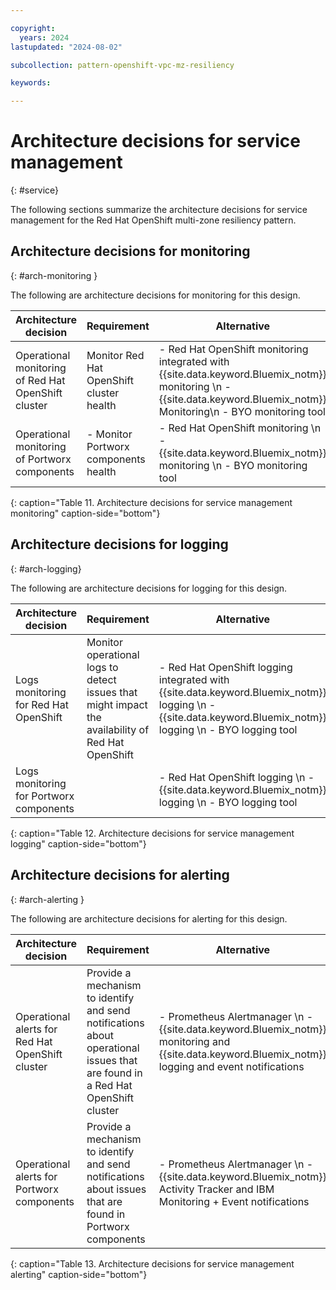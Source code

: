```yaml
---

copyright:
  years: 2024
lastupdated: "2024-08-02"

subcollection: pattern-openshift-vpc-mz-resiliency

keywords:

---
```


# Architecture decisions for service management
{: #service}

The following sections summarize the architecture decisions for service management for the Red Hat OpenShift multi-zone resiliency pattern.


## Architecture decisions for monitoring 
{: #arch-monitoring }

The following are architecture decisions for monitoring for this design.

| Architecture decision | Requirement | Alternative | Decision | Rationale |
| -------------- | -------------- | -------------- | -------------- | -------------- |
| Operational monitoring of Red Hat OpenShift cluster        | Monitor Red Hat OpenShift cluster health                                                                           | - Red Hat OpenShift monitoring integrated with {{site.data.keyword.Bluemix_notm}} monitoring \n - {{site.data.keyword.Bluemix_notm}} Monitoring\n - BYO monitoring tool | Red Hat OpenShift monitoring integrated with {{site.data.keyword.Bluemix_notm}} monitoring | Red Hat OpenShift monitoring can also be used to monitor Portworx. For an overall solution, it should be integrated with {{site.data.keyword.Bluemix_notm}} monitoring. |
| Operational monitoring of Portworx components | - Monitor Portworx components health                                                                    | - Red Hat OpenShift monitoring \n - {{site.data.keyword.Bluemix_notm}} monitoring \n - BYO monitoring tool                                      | Red Hat OpenShift monitoring                                      | Portworx monitoring requires Red Hat OpenShift monitoring for Prometheus                                                                         |
{: caption="Table 11. Architecture decisions for service management monitoring" caption-side="bottom"}

## Architecture decisions for logging 
{: #arch-logging}

The following are architecture decisions for logging for this design.

| Architecture decision | Requirement | Alternative | Decision | Rationale |
| -------------- | -------------- | -------------- | -------------- | -------------- |
| Logs monitoring for Red Hat OpenShift                      | Monitor operational logs to detect issues that might impact the availability of Red Hat OpenShift                  | -  Red Hat OpenShift logging integrated with {{site.data.keyword.Bluemix_notm}} logging \n - {{site.data.keyword.Bluemix_notm}} logging \n - BYO logging tool             | Red Hat OpenShift logging integrated with {{site.data.keyword.Bluemix_notm}} logging       | Red Hat OpenShift logging can also be used for Portworx. For an overall solution, it should be integrated with {{site.data.keyword.Bluemix_notm}} logging.              |
| Logs monitoring for Portworx components       |                                                                                                         | - Red Hat OpenShift logging \n - {{site.data.keyword.Bluemix_notm}} logging \n - BYO logging tool                                               | Red Hat OpenShift logging                                         | On {{site.data.keyword.Bluemix_notm}}, Portworx logging requires Red Hat OpenShift logging tools                                                                        |
{: caption="Table 12. Architecture decisions for service management logging" caption-side="bottom"}

## Architecture decisions for alerting 
{: #arch-alerting }

The following are architecture decisions for alerting for this design.

| Architecture decision | Requirement | Alternative | Decision | Rationale |
| -------------- | -------------- | -------------- | -------------- | -------------- |
 | Operational alerts for Red Hat OpenShift cluster           | Provide a mechanism to identify and send notifications about operational issues that are found in a Red Hat OpenShift cluster | - Prometheus Alertmanager \n - {{site.data.keyword.Bluemix_notm}} monitoring and {{site.data.keyword.Bluemix_notm}} logging and event notifications              | Prometheus Alertmanager                                   | Prometheus Alertmanager can be used for Portworx components                                                                            |
| Operational alerts for Portworx components    | Provide a mechanism to identify and send notifications about issues that are found in Portworx components      | - Prometheus Alertmanager \n - {{site.data.keyword.Bluemix_notm}} Activity Tracker and IBM Monitoring +  Event notifications           | Prometheus Alertmanager                                   | Portworx alerting solution is based on Prometheus Alertmanager                                                                         |
{: caption="Table 13. Architecture decisions for service management alerting" caption-side="bottom"}
